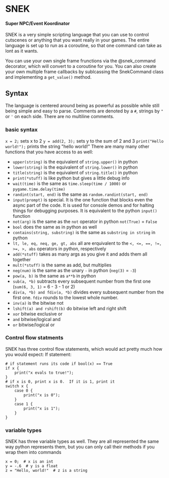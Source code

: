 # SNEK
#### Super NPC/Event Koordinator

SNEK is a very simple scripting language that you can use to control cutscenes or anything that you want really in your games.  The entire language is set up to run as a coroutine, so that one command can take as lont as it wants.

You can use your own single frame frunctions via the @snek_command decorator, which will convert to a coroutine for you.  You can also create your own multiple frame callbacks by sublcassing the SnekCommand class and implementing a `get_value()` method.

## Syntax
The language is centered around being as powerful as possible while still being simple and easy to parse.
Comments are denoted by a `#`, strings by `"` or `'` on each side.  There are no multiline comments.
### basic syntax
`x = 2;` sets x to 2
`y = add(2, 3);` sets y to the sum of 2 and 3
`print("Hello world!");` prints the string "hello world!"
There are many many other functions that you have access to as well:
 - `upper(string)` is the equivalent of `string.upper()` in python
 - `lower(string)` is the equivalent of `string.lower()` in python
 - `title(string)` is the equivalent of `string.title()` in python
 - `print(*stuff)` is like python but gives a little debug info
 - `wait(time)` is the same as `time.sleep(time / 1000)` or `pygame.time.delay(time)`
 - `randint(start, end)` is the same as `random.randint(start, end)`
 - `input(prompt)` is special.  It is the one function that blocks even the async part of the code.  It is used for console demos and for halting things for debugging 
purposes.  It is equivalent to the python `input()` function
 - `not(arg)` is the same as the `not` operator in python `not(True)` = `False`
 - `bool` does the same as in python as well
 - `contains(string, substring)` is the same as `substring in string` in python
 - `lt, le, eq, neq, ge, gt, abs` all are erquivalent to the `<, <=, ==, !=, >=, >, abs` operators in python, respectively
 - `add(*stuff)` takes as many args as you give it and adds them all together
 - `mult(*stuff)` is the same as add, but multiplies
 - `neg(num)` is the same as the unary `-` in python (`neg(3)` = `-3`)
 - `pow(a, b)` is the same as `a**b` in python
 - `sub(a, *b)` subtracts every subsequent number from the first one (`sum(6, 3, 1)` = 6 - 3 - 1 or 2)
 - `div(a, *b) and fdiv(a, *b)` divides every subsequent number from the first one.  `fdiv` rounds to the lowest whole number.
 - `inv(a)` is the bitwise not
 - `lshift(a) and rshift(b)` do bitwise left and right shift
 - `xor` bitwise exclusive or
 - `and` bitwise/logical and
 - `or` bitwise/logical or

### Control flow statments
SNEK has three control flow statements, which would act pretty much how you would expect:
If statement:
```
# if statement runs its code if bool(x) == True
if x {
    print("x evals to true!");
}
# if x is 0, print x is 0.  If it is 1, print it
switch x {
    case 0 {
        print("x is 0");
    }
    case 1 {
        print("x is 1");
    }
}
```

### variable types
SNEK has three variable types as well.  They are all represented the same way python represents them, but you can only call their methods if you wrap them into commands
```
x = 0;  # x is an int
y = -.6  # y is a float
z = "Hello, world!"  # z is a string
```
